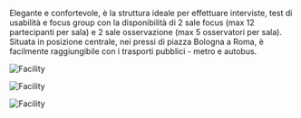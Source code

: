 Elegante e confortevole, è la struttura ideale per effettuare interviste, test di usabilità e focus group con la disponibilità di 2 sale focus (max 12 partecipanti per sala) e 2 sale osservazione (max 5 osservatori per sala). Situata in posizione centrale, nei pressi di piazza Bologna a Roma, è facilmente raggiungibile con i trasporti pubblici - metro e autobus.

![Facility](./assets/images/facility_img01.jpg)

![Facility](./assets/images/facility_img02.jpg)

![Facility](./assets/images/facility_img03.jpg)